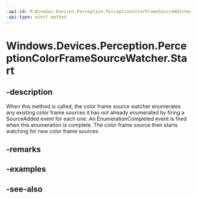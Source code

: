 ----api-id: M:Windows.Devices.Perception.PerceptionColorFrameSourceWatcher.Start
-api-type: winrt method
---<!-- Method syntaxpublic void Start()--># Windows.Devices.Perception.PerceptionColorFrameSourceWatcher.Start## -descriptionWhen this method is called, the color frame source watcher enumerates any existing color frame sources it has not already enumerated by firing a SourceAdded event for each one. An EnumerationCompleted event is fired when this enumeration is complete. The color frame source then starts watching for new color frame sources.## -remarks## -examples## -see-also